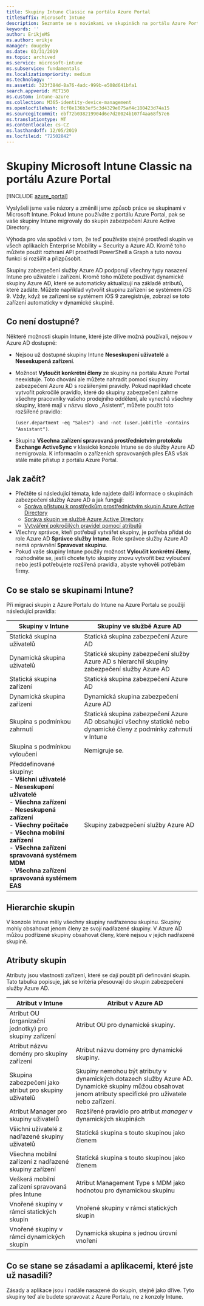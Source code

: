 ```yaml
---
title: Skupiny Intune Classic na portálu Azure Portal
titleSuffix: Microsoft Intune
description: Seznamte se s novinkami ve skupinách na portálu Azure Portal pro Microsoft Intune.
keywords: ''
author: ErikjeMS
ms.author: erikje
manager: dougeby
ms.date: 03/31/2019
ms.topic: archived
ms.service: microsoft-intune
ms.subservice: fundamentals
ms.localizationpriority: medium
ms.technology: ''
ms.assetid: 323f384d-8a76-4adc-999b-e508d641bfa1
search.appverid: MET150
ms.custom: intune-azure
ms.collection: M365-identity-device-management
ms.openlocfilehash: 0cf8e136b3ef5c3d4329e075af4c180423d74a15
ms.sourcegitcommit: ebf72b038219904d6e7d20024b107f4aa68f57e6
ms.translationtype: MT
ms.contentlocale: cs-CZ
ms.lasthandoff: 12/05/2019
ms.locfileid: "72502842"
---
```

# <a name="microsoft-intune-classic-groups-in-the-azure-portal"></a>Skupiny Microsoft Intune Classic na portálu Azure Portal

[!INCLUDE [azure_portal](../includes/azure_portal.md)]

Vyslyšeli jsme vaše názory a změnili jsme způsob práce se skupinami v Microsoft Intune.
Pokud Intune používáte z portálu Azure Portal, pak se vaše skupiny Intune migrovaly do skupin zabezpečení Azure Active Directory.

Výhoda pro vás spočívá v tom, že teď používáte stejné prostředí skupin ve všech aplikacích Enterprise Mobility + Security a Azure AD. Kromě toho můžete použít rozhraní API prostředí PowerShell a Graph a tuto novou funkci si rozšířit a přizpůsobit.

Skupiny zabezpečení služby Azure AD podporují všechny typy nasazení Intune pro uživatele i zařízení. Kromě toho můžete používat dynamické skupiny Azure AD, které se automaticky aktualizují na základě atributů, které zadáte. Můžete například vytvořit skupinu zařízení se systémem iOS 9. Vždy, když se zařízení se systémem iOS 9 zaregistruje, zobrazí se toto zařízení automaticky v dynamické skupině.

## <a name="what-is-not-available"></a>Co není dostupné?

Některé možnosti skupin Intune, které jste dříve možná používali, nejsou v Azure AD dostupné:

- Nejsou už dostupné skupiny Intune **Neseskupení uživatelé** a **Neseskupená zařízení**.
- Možnost **Vyloučit konkrétní členy** ze skupiny na portálu Azure Portal neexistuje. Toto chování ale můžete nahradit pomocí skupiny zabezpečení Azure AD s rozšířenými pravidly. Pokud například chcete vytvořit pokročilé pravidlo, které do skupiny zabezpečení zahrne všechny pracovníky vašeho prodejního oddělení, ale vynechá všechny skupiny, které mají v názvu slovo „Asistent“, můžete použít toto rozšířené pravidlo:

  `(user.department -eq "Sales") -and -not (user.jobTitle -contains "Assistant")`.
- Skupina **Všechna zařízení spravovaná prostřednictvím protokolu Exchange ActiveSync** v klasické konzole Intune se do služby Azure AD nemigrovala. K informacím o zařízeních spravovaných přes EAS však stále máte přístup z portálu Azure Portal.

## <a name="how-to-get-started"></a>Jak začít?

- Přečtěte si následující témata, kde najdete další informace o skupinách zabezpečení služby Azure AD a jak fungují:
  - [Správa přístupu k prostředkům prostřednictvím skupin Azure Active Directory](https://azure.microsoft.com/documentation/articles/active-directory-manage-groups/)
  - [Správa skupin ve službě Azure Active Directory](https://azure.microsoft.com/documentation/articles/active-directory-accessmanagement-manage-groups/)
  - [Vytváření pokročilých pravidel pomocí atributů](https://azure.microsoft.com/documentation/articles/active-directory-accessmanagement-groups-with-advanced-rules/)
- Všechny správce, kteří potřebují vytvářet skupiny, je potřeba přidat do role Azure AD **Správce služby Intune**. Role správce služby Azure AD nemá oprávnění **Spravovat skupinu**.
- Pokud vaše skupiny Intune použily možnost **Vyloučit konkrétní členy**, rozhodněte se, jestli chcete tyto skupiny znovu vytvořit bez vyloučení nebo jestli potřebujete rozšířená pravidla, abyste vyhověli potřebám firmy.


## <a name="what-happened-to-intune-groups"></a>Co se stalo se skupinami Intune?
Při migraci skupin z Azure Portalu do Intune na Azure Portalu se použijí následující pravidla:

| Skupiny v Intune|Skupiny ve službě Azure AD|
|-----------------------------------------------------------------------|-------------------------------------------------------------|
|Statická skupina uživatelů|Statická skupina zabezpečení Azure AD|
|Dynamická skupina uživatelů|Statické skupiny zabezpečení služby Azure AD s hierarchií skupiny zabezpečení služby Azure AD|
|Statická skupina zařízení|Statická skupina zabezpečení Azure AD|
|Dynamická skupina zařízení|Dynamická skupina zabezpečení Azure AD|
|Skupina s podmínkou zahrnutí|Statická skupina zabezpečení Azure AD obsahující všechny statické nebo dynamické členy z podmínky zahrnutí v Intune|
|Skupina s podmínkou vyloučení|Nemigruje se.|
|Předdefinované skupiny:<br>- **Všichni uživatelé**<br>- **Neseskupení uživatelé**<br>- **Všechna zařízení**<br>- **Neseskupená zařízení**<br>- **Všechny počítače**<br>- **Všechna mobilní zařízení**<br>- **Všechna zařízení spravovaná systémem MDM**<br>- **Všechna zařízení spravovaná systémem EAS**|Skupiny zabezpečení služby Azure AD|

## <a name="group-hierarchy"></a>Hierarchie skupin

V konzole Intune měly všechny skupiny nadřazenou skupinu. Skupiny mohly obsahovat jenom členy ze svojí nadřazené skupiny. V Azure AD můžou podřízené skupiny obsahovat členy, které nejsou v jejich nadřazené skupině.

## <a name="group-attributes"></a>Atributy skupin
Atributy jsou vlastnosti zařízení, které se dají použít při definování skupin. Tato tabulka popisuje, jak se kritéria přesouvají do skupin zabezpečení služby Azure AD.

| Atribut v Intune|Atribut v Azure AD|
|-----------------------------------------------------------------------|-------------------------------------------------------------|
|Atribut OU (organizační jednotky) pro skupiny zařízení|Atribut OU pro dynamické skupiny.|
|Atribut názvu domény pro skupiny zařízení|Atribut názvu domény pro dynamické skupiny.|
|Skupina zabezpečení jako atribut pro skupiny uživatelů|Skupiny nemohou být atributy v dynamických dotazech služby Azure AD. Dynamické skupiny můžou obsahovat jenom atributy specifické pro uživatele nebo zařízení.|
|Atribut Manager pro skupiny uživatelů|Rozšířené pravidlo pro atribut *manager* v dynamických skupinách|
|Všichni uživatelé z nadřazené skupiny uživatelů|Statická skupina s touto skupinou jako členem|
|Všechna mobilní zařízení z nadřazené skupiny zařízení|Statická skupina s touto skupinou jako členem|
|Veškerá mobilní zařízení spravovaná přes Intune|Atribut Management Type s MDM jako hodnotou pro dynamickou skupinu|
|Vnořené skupiny v rámci statických skupin |Vnořené skupiny v rámci statických skupin|
|Vnořené skupiny v rámci dynamických skupin|Dynamická skupina s jednou úrovní vnoření|

## <a name="what-happens-to-policies-and-apps-you-previously-deployed"></a>Co se stane se zásadami a aplikacemi, které jste už nasadili?

Zásady a aplikace jsou i nadále nasazené do skupin, stejně jako dříve. Tyto skupiny teď ale budete spravovat z Azure Portalu, ne z konzoly Intune.
